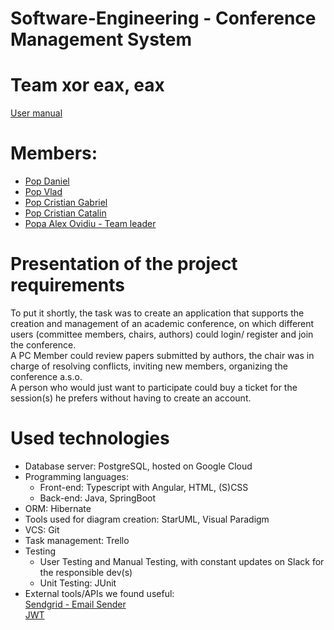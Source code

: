 # Software-Engineering - Conference Management System 

# Team xor eax, eax
<a href="https://github.com/alexovidiupopa/Software-Engineering/tree/master/Docs/UserManual.pdf">User manual</a>

# Members:

<ul>
    <li><a href="https://github.com/AvramPop">Pop Daniel</a></li>
    <li><a href="https://github.com/Pop-Vlad">Pop Vlad</a></li>
    <li><a href="https://github.com/PopCristianGabriel">Pop Cristian Gabriel</a></li>
    <li><a href="https://github.com/Horizon371">Pop Cristian Catalin</a></li>
    <li><a href="https://github.com/alexovidiupopa">Popa Alex Ovidiu - Team leader</a></li>
</ul>

# Presentation of the project requirements

To put it shortly, the task was to create an application that supports the creation and management of an academic conference, on which different users (committee members, chairs, authors) could login/ register and join the conference. <br>
A PC Member could review papers submitted by authors, the chair was in charge of resolving conflicts, inviting new members, organizing the conference a.s.o. <br>
A person who would just want to participate could buy a ticket for the session(s) he prefers without having to create an account.


# Used technologies
<ul>
<li>Database server: PostgreSQL, hosted on Google Cloud</li>
<li>Programming languages:
    <ul>
        <li>Front-end: Typescript with Angular, HTML, (S)CSS</li>
        <li>Back-end: Java, SpringBoot</li> 
    </ul>
</li>
<li>ORM: Hibernate</li>
<li>Tools used for diagram creation: StarUML, Visual Paradigm</li>
<li>VCS: Git</li>
<li>Task management: Trello</li>
<li>Testing
    <ul>
      <li>User Testing and Manual Testing, with constant updates on Slack for the responsible dev(s)</li>
    <li>Unit Testing: JUnit</li> 
    </ul>
</li>
<li>
External tools/APIs we found useful: <br>
  <a href="https://github.com/sendgrid/sendgrid-java">Sendgrid - Email Sender</a> <br>
  <a href="https://github.com/auth0/java-jwt">JWT</a>
  </li>
</ul>
